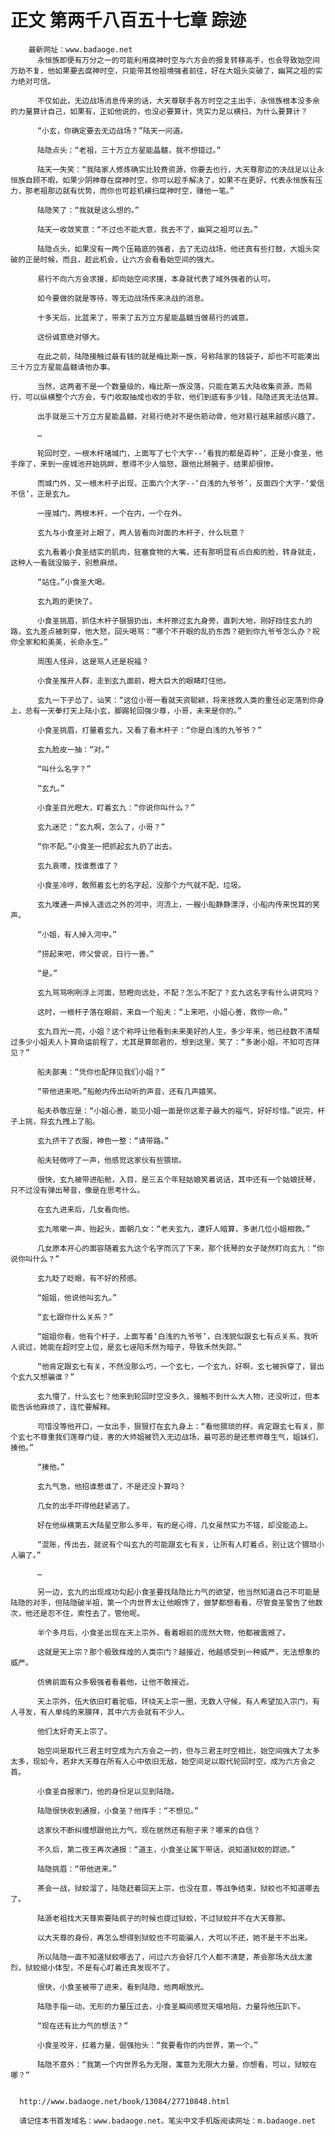 # 正文 第两千八百五十七章 踪迹
        最新网址：www.badaoge.net
          永恒族即便有万分之一的可能利用腐神时空与六方会的报复转移高手，也会导致始空间万劫不复，他如果要去腐神时空，只能带其他祖境强者前往，好在大姐头突破了，幽冥之祖的实力绝对可信。
      
          不仅如此，无边战场消息传来的话，大天尊联手各方时空之主出手，永恒族根本没多余的力量算计自己，如果有，正如他说的，也没必要算计，凭实力足以横扫，为什么要算计？
      
          “小玄，你确定要去无边战场？”陆天一问道。
      
          陆隐点头：“老祖，三十万立方星能晶髓，我不想错过。”
      
          陆天一失笑：“我陆家人修炼确实比较费资源，你要去也行，大天尊那边的决战足以让永恒族自顾不暇，如果少阴神尊在腐神时空，你可以趁手解决了，如果不在更好，代表永恒族有压力，那老祖那边就有优势，而你也可趁机横扫腐神时空，赚他一笔。”
      
          陆隐笑了：“我就是这么想的。”
      
          陆天一收敛笑意：“不过也不能大意，我去不了，幽冥之祖可以去。”
      
          陆隐点头，如果没有一两个压箱底的强者，去了无边战场，他还真有些打鼓，大姐头突破的正是时候，而且，趁此机会，让六方会看看始空间的强大。
      
          易行不向六方会求援，却向始空间求援，本身就代表了域外强者的认可。
      
          如今要做的就是等待，等无边战场传来决战的消息。
      
          十多天后，比蓝来了，带来了五万立方星能晶髓当做易行的诚意。
      
          这份诚意绝对够大。
      
          在此之前，陆隐接触过最有钱的就是梅比斯一族，号称陆家的钱袋子，却也不可能凑出三十万立方星能晶髓请他办事。
      
          当然，这两者不是一个数量级的，梅比斯一族没落，只能在第五大陆收集资源，而易行，可以纵横整个六方会，专门收取抽成也收的手软，他们到底有多少钱，陆隐还真无法估算。
      
          出手就是三十万立方星能晶髓，对易行绝对不是伤筋动骨，他对易行越来越感兴趣了。
      
          …
      
          轮回时空，一根木杆堵城门，上面写了七个大字--‘看我的都是孬种’，正是小食圣，他手痒了，来到一座城池开始挑衅，惹得不少人恼怒，跟他比掰腕子，结果却很惨。
      
          而城门外，又一根木杆子出现，正面六个大字--‘白浅的九爷爷’，反面四个大字-‘爱信不信’，正是玄九。
      
          一座城门，两根木杆，一个在内，一个在外。
      
          玄九与小食圣对上眼了，两人皆看向对面的木杆子，什么玩意？
      
          玄九看着小食圣结实的肌肉，狂塞食物的大嘴，还有那明显有点白痴的脸，转身就走，这种人一看就没脑子，别惹麻烦。
      
          “站住。”小食圣大喝。
      
          玄九跑的更快了。
      
          小食圣挑眉，抓住木杆子狠狠扔出，木杆擦过玄九身旁，直刺大地，刚好挡住玄九的路，玄九差点被刺穿，他大怒，回头喝骂：“哪个不开眼的乱扔东西？砸到你九爷爷怎么办？祝你全家和和美美，长命永生。”
      
          周围人怪异，这是骂人还是祝福？
      
          小食圣推开人群，走到玄九面前，瞪大巨大的眼睛盯住他。
      
          玄九一下子怂了，讪笑：“这位小哥一看就天资聪颖，将来拯救人类的重任必定落到你身上，总有一天拳打天上陆小玄，脚踢轮回强少尊，小哥，未来是你的。”
      
          小食圣挑眉，打量着玄九，又看了看木杆子：“你是白浅的九爷爷？”
      
          玄九脸皮一抽：“对。”
      
          “叫什么名字？”
      
          “玄九。”
      
          小食圣目光瞪大，盯着玄九：“你说你叫什么？”
      
          玄九迷茫：“玄九啊，怎么了，小哥？”
      
          “你不配。”小食圣一把抓起玄九扔了出去。
      
          玄九哀嚎，找谁惹谁了？
      
          小食圣冷哼，敢照着玄七的名字起，没那个力气就不配，垃圾。
      
          玄九噗通一声掉入遥远之外的河中，河流上，一艘小船静静漂浮，小船内传来悦耳的笑声。
      
          “小姐，有人掉入河中。”
      
          “捞起来吧，师父曾说，日行一善。”
      
          “是。”
      
          玄九骂骂咧咧浮上河面，怒瞪向远处，不配？怎么不配了？玄九这名字有什么讲究吗？
      
          这时，一根杆子落在眼前，来自一个船夫：“上来吧，小姐心善，救你一命。”
      
          玄九目光一亮，小姐？这个称呼让他看到未来美好的人生，多少年来，他已经数不清帮过多少小姐夫人卜算命运前程了，尤其是算郎君的，想到这里，笑了：“多谢小姐，不知可否拜见？”
      
          船夫鄙夷：“凭你也配拜见我们小姐？”
      
          “带他进来吧。”船舱内传出动听的声音，还有几声嬉笑。
      
          船夫恭敬应是：“小姐心善，能见小姐一面是你这辈子最大的福气，好好珍惜。”说完，杆子上挑，将玄九拽上了船。
      
          玄九挤干了衣服，神色一整：“请带路。”
      
          船夫轻微哼了一声，他感觉这家伙有些猥琐。
      
          很快，玄九被带进船舱，入目，是三五个年轻姑娘笑着说话，其中还有一个姑娘抚琴，只不过没有弹出琴音，像是在思考什么。
      
          在玄九进来后，几女看向他。
      
          玄九咳嗽一声，抬起头，面朝几女：“老夫玄九，遭奸人暗算，多谢几位小姐相救。”
      
          几女原本开心的面容随着玄九这个名字而沉了下来，那个抚琴的女子陡然盯向玄九：“你说你叫什么？”
      
          玄九眨了眨眼，有不好的预感。
      
          “姐姐，他说他叫玄九。”
      
          “玄七跟你什么关系？”
      
          “姐姐你看，他有个杆子，上面写着‘白浅的九爷爷’，白浅貌似跟玄七有点关系，我听人说过，她能在超时空上位，是玄七诬陷禾然为暗子，导致禾然失踪。”
      
          “他肯定跟玄七有关，不然没那么巧，一个玄七，一个玄九，好啊，玄七被拆穿了，冒出个玄九又想骗谁？”
      
          玄九懵了，什么玄七？他来到轮回时空没多久，接触不到什么大人物，还没听过，但本能告诉他麻烦了，连忙要解释。
      
          可惜没等他开口，一女出手，狠狠打在玄九身上：“看他猥琐的样，肯定跟玄七有关，那个玄七不尊重我们莲尊门徒，害的大师姐被罚入无边战场，最可恶的是还惹师尊生气，姐妹们，揍他。”
      
          “揍他。”
      
          玄九气急，他招谁惹谁了，不是还没卜算吗？
      
          几女的出手吓得他赶紧逃了。
      
          好在他纵横第五大陆星空那么多年，有的是心得，几女虽然实力不错，却没能追上。
      
          “混账，传出去，就说有个叫玄九的可能跟玄七有关，让所有人盯着点，别让这个猥琐小人骗了。”
      
          …
      
          另一边，玄九的出现成功勾起小食圣要找陆隐比力气的欲望，他当然知道自己不可能是陆隐的对手，但陆隐破半祖，第一个内世界太让他眼馋了，做梦都想看看，尽管食圣警告了他数次，他还是忍不住，索性去了，管他呢。
      
          半个多月后，小食圣出现在天上宗外，看着眼前的庞然大物，他都被震撼了。
      
          这就是天上宗？那个极致辉煌的人类宗门？越接近，他越感受到一种威严，无法想象的威严。
      
          仿佛前面有众多极强者看着他，让他不敢接近。
      
          天上宗外，伍大依旧盯着驼临，环绕天上宗一圈，无数人守候，有人希望加入宗门，有人寻友，有人单纯的来膜拜，其中六方会就有不少人。
      
          他们太好奇天上宗了。
      
          始空间是取代三君主时空成为六方会之一的，但与三君主时空相比，始空间强大了太多太多，现如今，若非大天尊在所有人心中依旧无敌，始空间足以取代轮回时空，成为六方会之首。
      
          小食圣自报家门，他的身份足以见到陆隐。
      
          陆隐很快收到通报，小食圣？他挥手：“不想见。”
      
          这家伙不断纠缠想跟他比力气，现在居然还有胆子来？哪来的自信？
      
          不久后，第二夜王再次通报：“道主，小食圣让属下带话，说知道狱蛟的踪迹。”
      
          陆隐挑眉：“带他进来。”
      
          茶会一战，狱蛟溜了，陆隐赶着回天上宗，也没在意，等战争结束，狱蛟也不知道哪去了。
      
          陆源老祖找大天尊索要陆疯子的时候也提过狱蛟，不过狱蛟并不在大天尊那。
      
          以大天尊的身份，再怎么想得到狱蛟也不可能骗人，大可以不还，她不是干不出来。
      
          所以陆隐一直不知道狱蛟哪去了，问过六方会好几个人都不清楚，茶会那场大战太激烈，狱蛟缩小体型，不是有心盯着还真发现不了。
      
          很快，小食圣被带了进来，看到陆隐，他两眼放光。
      
          陆隐手指一动，无形的力量压过去，小食圣瞬间感觉天塌地陷，力量将他压趴下。
      
          “现在还有比力气的想法？”
      
          小食圣咬牙，扛着力量，倔强抬头：“我要看你的内世界，第一个。”
      
          陆隐不意外：“我第一个内世界名为无限，寓意为无限大力量，你想看，可以，狱蛟在哪？”
      
      
      http://www.badaoge.net/book/13084/27710848.html
      
      请记住本书首发域名：www.badaoge.net。笔尖中文手机版阅读网址：m.badaoge.net